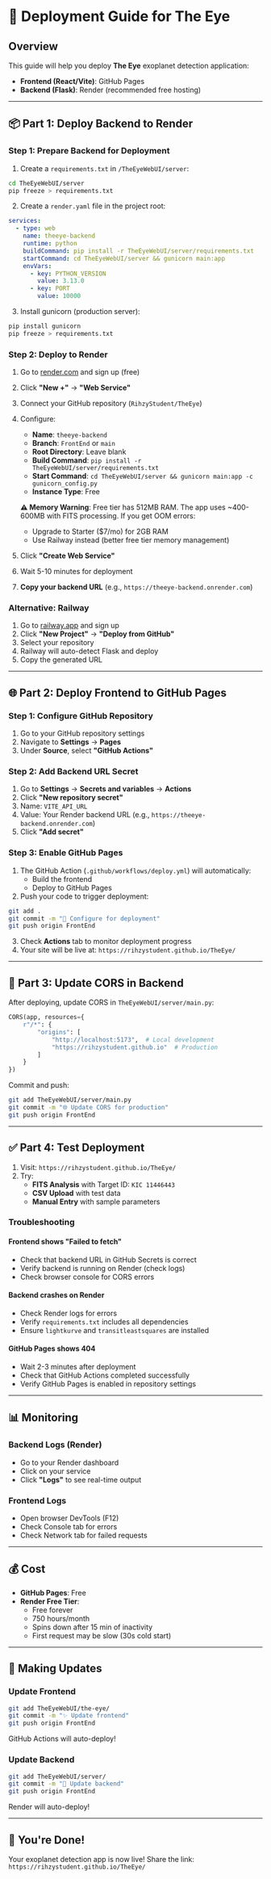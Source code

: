 # 🚀 Deployment Guide for The Eye

## Overview
This guide will help you deploy **The Eye** exoplanet detection application:
- **Frontend (React/Vite)**: GitHub Pages
- **Backend (Flask)**: Render (recommended free hosting)

---

## 📦 Part 1: Deploy Backend to Render

### Step 1: Prepare Backend for Deployment

1. Create a `requirements.txt` in `/TheEyeWebUI/server`:
```bash
cd TheEyeWebUI/server
pip freeze > requirements.txt
```

2. Create a `render.yaml` file in the project root:
```yaml
services:
  - type: web
    name: theeye-backend
    runtime: python
    buildCommand: pip install -r TheEyeWebUI/server/requirements.txt
    startCommand: cd TheEyeWebUI/server && gunicorn main:app
    envVars:
      - key: PYTHON_VERSION
        value: 3.13.0
      - key: PORT
        value: 10000
```

3. Install gunicorn (production server):
```bash
pip install gunicorn
pip freeze > requirements.txt
```

### Step 2: Deploy to Render

1. Go to [render.com](https://render.com) and sign up (free)
2. Click **"New +"** → **"Web Service"**
3. Connect your GitHub repository (`RihzyStudent/TheEye`)
4. Configure:
   - **Name**: `theeye-backend`
   - **Branch**: `FrontEnd` or `main`
   - **Root Directory**: Leave blank
   - **Build Command**: `pip install -r TheEyeWebUI/server/requirements.txt`
   - **Start Command**: `cd TheEyeWebUI/server && gunicorn main:app -c gunicorn_config.py`
   - **Instance Type**: Free

   **⚠️ Memory Warning**: Free tier has 512MB RAM. The app uses ~400-600MB with FITS processing. If you get OOM errors:
   - Upgrade to Starter ($7/mo) for 2GB RAM
   - Use Railway instead (better free tier memory management)
5. Click **"Create Web Service"**
6. Wait 5-10 minutes for deployment
7. **Copy your backend URL** (e.g., `https://theeye-backend.onrender.com`)

### Alternative: Railway

1. Go to [railway.app](https://railway.app) and sign up
2. Click **"New Project"** → **"Deploy from GitHub"**
3. Select your repository
4. Railway will auto-detect Flask and deploy
5. Copy the generated URL

---

## 🌐 Part 2: Deploy Frontend to GitHub Pages

### Step 1: Configure GitHub Repository

1. Go to your GitHub repository settings
2. Navigate to **Settings** → **Pages**
3. Under **Source**, select **"GitHub Actions"**

### Step 2: Add Backend URL Secret

1. Go to **Settings** → **Secrets and variables** → **Actions**
2. Click **"New repository secret"**
3. Name: `VITE_API_URL`
4. Value: Your Render backend URL (e.g., `https://theeye-backend.onrender.com`)
5. Click **"Add secret"**

### Step 3: Enable GitHub Pages

1. The GitHub Action (`.github/workflows/deploy.yml`) will automatically:
   - Build the frontend
   - Deploy to GitHub Pages
2. Push your code to trigger deployment:
```bash
git add .
git commit -m "🚀 Configure for deployment"
git push origin FrontEnd
```

3. Check **Actions** tab to monitor deployment progress
4. Your site will be live at: `https://rihzystudent.github.io/TheEye/`

---

## 🔧 Part 3: Update CORS in Backend

After deploying, update CORS in `TheEyeWebUI/server/main.py`:

```python
CORS(app, resources={
    r"/*": {
        "origins": [
            "http://localhost:5173",  # Local development
            "https://rihzystudent.github.io"  # Production
        ]
    }
})
```

Commit and push:
```bash
git add TheEyeWebUI/server/main.py
git commit -m "🌐 Update CORS for production"
git push origin FrontEnd
```

---

## ✅ Part 4: Test Deployment

1. Visit: `https://rihzystudent.github.io/TheEye/`
2. Try:
   - **FITS Analysis** with Target ID: `KIC 11446443`
   - **CSV Upload** with test data
   - **Manual Entry** with sample parameters

### Troubleshooting

#### Frontend shows "Failed to fetch"
- Check that backend URL in GitHub Secrets is correct
- Verify backend is running on Render (check logs)
- Check browser console for CORS errors

#### Backend crashes on Render
- Check Render logs for errors
- Verify `requirements.txt` includes all dependencies
- Ensure `lightkurve` and `transitleastsquares` are installed

#### GitHub Pages shows 404
- Wait 2-3 minutes after deployment
- Check that GitHub Actions completed successfully
- Verify GitHub Pages is enabled in repository settings

---

## 📊 Monitoring

### Backend Logs (Render)
- Go to your Render dashboard
- Click on your service
- Click **"Logs"** to see real-time output

### Frontend Logs
- Open browser DevTools (F12)
- Check Console tab for errors
- Check Network tab for failed requests

---

## 💰 Cost

- **GitHub Pages**: Free
- **Render Free Tier**: 
  - Free forever
  - 750 hours/month
  - Spins down after 15 min of inactivity
  - First request may be slow (30s cold start)

---

## 🔄 Making Updates

### Update Frontend
```bash
git add TheEyeWebUI/the-eye/
git commit -m "✨ Update frontend"
git push origin FrontEnd
```
GitHub Actions will auto-deploy!

### Update Backend
```bash
git add TheEyeWebUI/server/
git commit -m "🔧 Update backend"
git push origin FrontEnd
```
Render will auto-deploy!

---

## 🎉 You're Done!

Your exoplanet detection app is now live! Share the link:
`https://rihzystudent.github.io/TheEye/`

